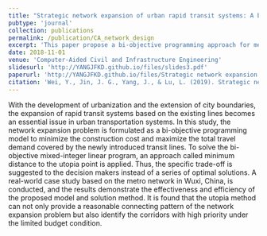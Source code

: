 ```yaml
---
title: "Strategic network expansion of urban rapid transit systems: A bi‐objective programming model"
pubtype: 'journal'
collection: publications
permalink: /publication/CA_network_design
excerpt: 'This paper propose a bi-objective programming approach for metro network design.'
date: 2018-11-01
venue: 'Computer‐Aided Civil and Infrastructure Engineering'
slidesurl: 'http://YANGJFKD.github.io/files/slides3.pdf'
paperurl: 'http://YANGJFKD.github.io/files/Strategic network expansion of urban rapid transit systems: A bi‐objective programming model.pdf'
citation: 'Wei, Y., Jin, J. G., Yang, J., & Lu, L. (2019). Strategic network expansion of urban rapid transit systems: A bi‐objective programming model. Computer‐Aided Civil and Infrastructure Engineering, 34(5), 431-443'
---
```


With the development of urbanization and the extension of city boundaries, the expansion of rapid transit systems based on the existing lines becomes an essential issue in urban transportation systems. In this study, the network expansion problem is formulated as a bi-objective programming model to minimize the construction cost and maximize the total travel demand covered by the newly introduced transit lines. To solve the bi-objective mixed-integer linear program, an approach called minimum distance to the utopia point is applied. Thus, the specific trade-off is suggested to the decision makers instead of a series of optimal solutions. A real-world case study based on the metro network in Wuxi, China, is conducted, and the results demonstrate the effectiveness and efficiency of the proposed model and solution method. It is found that the utopia method can not only provide a reasonable connecting pattern of the network expansion problem but also identify the corridors with high priority under the limited budget condition.
